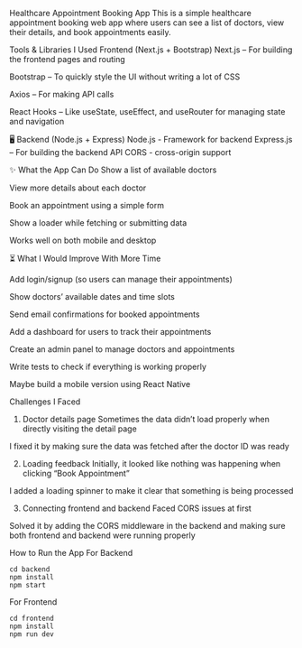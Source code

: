 Healthcare Appointment Booking App
This is a simple healthcare appointment booking web app where users can see a list of doctors, view their details, and book appointments easily.

 Tools & Libraries I Used
Frontend (Next.js + Bootstrap)
Next.js – For building the frontend pages and routing

Bootstrap – To quickly style the UI without writing a lot of CSS

Axios – For making API calls

React Hooks – Like useState, useEffect, and useRouter for managing state and navigation

🖥️ Backend (Node.js + Express)
Node.js - Framework for backend
Express.js – For building the backend API
CORS - cross-origin support

✨ What the App Can Do
Show a list of available doctors

View more details about each doctor

Book an appointment using a simple form

Show a loader while fetching or submitting data

Works well on both mobile and desktop

⏳ What I Would Improve With More Time

Add login/signup (so users can manage their appointments)

Show doctors’ available dates and time slots

Send email confirmations for booked appointments

Add a dashboard for users to track their appointments

Create an admin panel to manage doctors and appointments

Write tests to check if everything is working properly

Maybe build a mobile version using React Native

 Challenges I Faced
1. Doctor details page
Sometimes the data didn’t load properly when directly visiting the detail page

I fixed it by making sure the data was fetched after the doctor ID was ready

2. Loading feedback
Initially, it looked like nothing was happening when clicking “Book Appointment”

I added a loading spinner to make it clear that something is being processed

3. Connecting frontend and backend
Faced CORS issues at first

Solved it by adding the CORS middleware in the backend and making sure both frontend and backend were running properly

 How to Run the App
For Backend
```
cd backend
npm install
npm start
```
For Frontend
```
cd frontend
npm install
npm run dev
```
